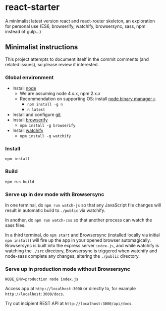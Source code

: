 # react-starter
A minimalist latest version react and react-router skeleton, an exploration for personal use (ES6, browserify, watchify, browsersync, sass, npm instead of gulp...)

## Minimalist instructions

This project attempts to document itself in the commit comments (and related issues), so please review if interested.

### Global environment

* Install [node](https://nodejs.org/en/)
    * We are assuming node 4.x.x, npm 2.x.x
    * Recommendation on supporting OS: install [node binary manager `n`](https://github.com/tj/n)
        * `npm install -g n`
        * `n latest`
* Install and configure [git](https://git-scm.com/book/en/v2)
* Install [browserify](http://browserify.org/)
    * `npm install -g browserify`
* Install [watchify](https://github.com/substack/watchify)
    * `npm install -g watchify`

### Install

````
npm install
````

### Build

````
npm run build
````

### Serve up in dev mode with Browsersync

In one terminal, do `npm run watch-js` so that any JavaScript file changes will result in automatic build to `./public` via watchify.

In another, do `npm run watch-css` so that another process can watch the sass files.

In a third terminal, do `npm start` and Browsersync (installed locally via initial `npm install`) will fire up the app in your opened browser automagically. Browsersync is built into the express server `index.js`, and while watchify is watching the `./src` directory, Browsersync is triggered when watchify and node-sass complete any changes, altering the `./public` directory.

### Serve up in production mode without Browsersync

```
NODE_ENV=production node index.js
```

Access app at `http://localhost:3000` or directly to, for example `http://localhost:3000/docs`.

Try out incipient REST API at `http://localhost:3000/api/docs`.
